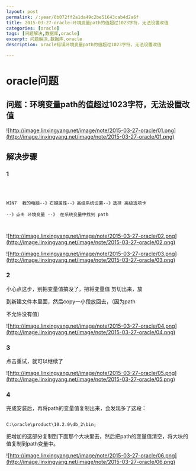 ---
layout: post
permalink: /:year/8b072ff2a1da49c2be51643cab4d2a6f
title: 2015-03-27-oracle-环境变量path的值超过1023字符，无法设置改值
categories: [oracle]
tags: [问题解决,数据库,oracle]
excerpt: 问题解决,数据库,oracle
description: oracle错误环境变量path的值超过1023字符，无法设置改值
---

# oracle问题  #
## 问题：环境变量path的值超过1023字符，无法设置改值 ##

![http://image.linxingyang.net/image/note/2015-03-27-oracle/01.png](http://image.linxingyang.net/image/note/2015-03-27-oracle/01.png)

## 解决步骤 ##


### 1 ###

```

WIN7  我的电脑--》右键属性--》高级系统设置--》选择 高级选项卡
--》点击 环境变量 --》 在系统变量中找到 path 

```

![http://image.linxingyang.net/image/note/2015-03-27-oracle/02.png](http://image.linxingyang.net/image/note/2015-03-27-oracle/02.png)

![http://image.linxingyang.net/image/note/2015-03-27-oracle/03.png](http://image.linxingyang.net/image/note/2015-03-27-oracle/03.png)

### 2 ###

小心点这步，别把变量值搞没了，把将变量值 剪切出来，放
到新建文件本里面，然后copy一小段放回去，（因为path
不允许没有值）

![http://image.linxingyang.net/image/note/2015-03-27-oracle/04.png](http://image.linxingyang.net/image/note/2015-03-27-oracle/04.png)


### 3 ###

点击重试，就可以继续了

![http://image.linxingyang.net/image/note/2015-03-27-oracle/05.png](http://image.linxingyang.net/image/note/2015-03-27-oracle/05.png)

### 4 ###

完成安装后，再将path的变量值复制出来，会发现多了这段：
```
C:\oracle\product\10.2.0\db_2\bin;
```
把增加的这部分复制到下面那个大块里去，然后把path的变量值清空，将大块的值复制到path变量中。

![http://image.linxingyang.net/image/note/2015-03-27-oracle/06.png](http://image.linxingyang.net/image/note/2015-03-27-oracle/06.png)
